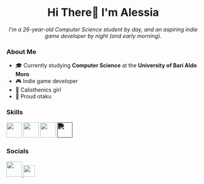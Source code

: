 <h1 align="center">Hi There👋 I'm Alessia</h1>
<p align="center">
  <em>I'm a 26-year-old Computer Science student by day, and an aspiring indie game developer by night (and early morning).</em>
</p>

### About Me

- 🎓 Currently studying **Computer Science** at the **University of Bari Aldo Moro**
- 🎮 Indie game developer
- 💪 Calisthenics girl
- 🌸 Proud otaku


### Skills

<p align="left">
  <img src="https://cdn.jsdelivr.net/gh/devicons/devicon/icons/c/c-original.svg" height="40" />
  <img src="https://cdn.jsdelivr.net/gh/devicons/devicon/icons/cplusplus/cplusplus-original.svg" height="40" />
  <img src="https://cdn.jsdelivr.net/gh/devicons/devicon/icons/java/java-original.svg" height="40" />
  <img src="https://cdn.jsdelivr.net/gh/devicons/devicon/icons/unrealengine/unrealengine-original.svg" height="40" style="filter: invert(1);" />
</p>


### Socials

<p align="left">
  <a href="https://www.linkedin.com/in/alessia-marsico-843315206/" target="_blank">
    <img src="https://cdn.jsdelivr.net/gh/devicons/devicon/icons/linkedin/linkedin-original.svg" height="40" />
  </a>
  <a href="mailto:a.marsico@proton.me" target="_blank">
    <img src="https://img.shields.io/badge/ProtonMail-8B89CC?style=flat&logo=protonmail&logoColor=white" height="30" />
  </a>
</p>
